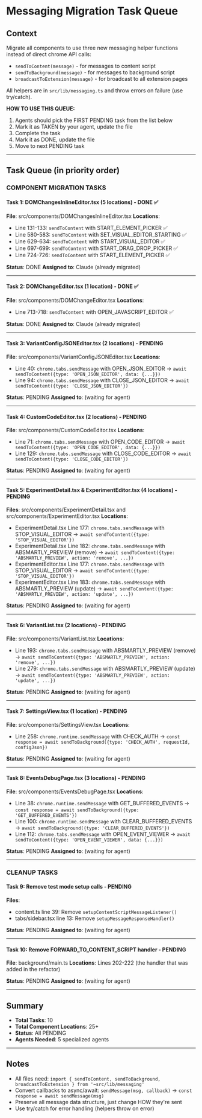 # Messaging Migration Task Queue

## Context
Migrate all components to use three new messaging helper functions instead of direct chrome API calls:
- `sendToContent(message)` - for messages to content script
- `sendToBackground(message)` - for messages to background script
- `broadcastToExtension(message)` - for broadcast to all extension pages

All helpers are in `src/lib/messaging.ts` and throw errors on failure (use try/catch).

**HOW TO USE THIS QUEUE:**
1. Agents should pick the FIRST PENDING task from the list below
2. Mark it as TAKEN by your agent, update the file
3. Complete the task
4. Mark it as DONE, update the file
5. Move to next PENDING task

---

## Task Queue (in priority order)

### COMPONENT MIGRATION TASKS

#### Task 1: DOMChangesInlineEditor.tsx (5 locations) - DONE ✅
**File**: src/components/DOMChangesInlineEditor.tsx
**Locations**:
- Line 131-133: `sendToContent` with START_ELEMENT_PICKER ✅
- Line 580-583: `sendToContent` with SET_VISUAL_EDITOR_STARTING ✅
- Line 629-634: `sendToContent` with START_VISUAL_EDITOR ✅
- Line 697-699: `sendToContent` with START_DRAG_DROP_PICKER ✅
- Line 724-726: `sendToContent` with START_ELEMENT_PICKER ✅

**Status**: DONE
**Assigned to**: Claude (already migrated)

---

#### Task 2: DOMChangeEditor.tsx (1 location) - DONE ✅
**File**: src/components/DOMChangeEditor.tsx
**Locations**:
- Line 713-718: `sendToContent` with OPEN_JAVASCRIPT_EDITOR ✅

**Status**: DONE
**Assigned to**: Claude (already migrated)

---

#### Task 3: VariantConfigJSONEditor.tsx (2 locations) - PENDING
**File**: src/components/VariantConfigJSONEditor.tsx
**Locations**:
- Line 40: `chrome.tabs.sendMessage` with OPEN_JSON_EDITOR → `await sendToContent({type: 'OPEN_JSON_EDITOR', data: {...}})`
- Line 94: `chrome.tabs.sendMessage` with CLOSE_JSON_EDITOR → `await sendToContent({type: 'CLOSE_JSON_EDITOR'})`

**Status**: PENDING
**Assigned to**: (waiting for agent)

---

#### Task 4: CustomCodeEditor.tsx (2 locations) - PENDING
**File**: src/components/CustomCodeEditor.tsx
**Locations**:
- Line 71: `chrome.tabs.sendMessage` with OPEN_CODE_EDITOR → `await sendToContent({type: 'OPEN_CODE_EDITOR', data: {...}})`
- Line 129: `chrome.tabs.sendMessage` with CLOSE_CODE_EDITOR → `await sendToContent({type: 'CLOSE_CODE_EDITOR'})`

**Status**: PENDING
**Assigned to**: (waiting for agent)

---

#### Task 5: ExperimentDetail.tsx & ExperimentEditor.tsx (4 locations) - PENDING
**Files**: src/components/ExperimentDetail.tsx and src/components/ExperimentEditor.tsx
**Locations**:
- ExperimentDetail.tsx Line 177: `chrome.tabs.sendMessage` with STOP_VISUAL_EDITOR → `await sendToContent({type: 'STOP_VISUAL_EDITOR'})`
- ExperimentDetail.tsx Line 182: `chrome.tabs.sendMessage` with ABSMARTLY_PREVIEW (remove) → `await sendToContent({type: 'ABSMARTLY_PREVIEW', action: 'remove', ...})`
- ExperimentEditor.tsx Line 177: `chrome.tabs.sendMessage` with STOP_VISUAL_EDITOR → `await sendToContent({type: 'STOP_VISUAL_EDITOR'})`
- ExperimentEditor.tsx Line 183: `chrome.tabs.sendMessage` with ABSMARTLY_PREVIEW (update) → `await sendToContent({type: 'ABSMARTLY_PREVIEW', action: 'update', ...})`

**Status**: PENDING
**Assigned to**: (waiting for agent)

---

#### Task 6: VariantList.tsx (2 locations) - PENDING
**File**: src/components/VariantList.tsx
**Locations**:
- Line 193: `chrome.tabs.sendMessage` with ABSMARTLY_PREVIEW (remove) → `await sendToContent({type: 'ABSMARTLY_PREVIEW', action: 'remove', ...})`
- Line 279: `chrome.tabs.sendMessage` with ABSMARTLY_PREVIEW (update) → `await sendToContent({type: 'ABSMARTLY_PREVIEW', action: 'update', ...})`

**Status**: PENDING
**Assigned to**: (waiting for agent)

---

#### Task 7: SettingsView.tsx (1 location) - PENDING
**File**: src/components/SettingsView.tsx
**Locations**:
- Line 258: `chrome.runtime.sendMessage` with CHECK_AUTH → `const response = await sendToBackground({type: 'CHECK_AUTH', requestId, configJson})`

**Status**: PENDING
**Assigned to**: (waiting for agent)

---

#### Task 8: EventsDebugPage.tsx (3 locations) - PENDING
**File**: src/components/EventsDebugPage.tsx
**Locations**:
- Line 38: `chrome.runtime.sendMessage` with GET_BUFFERED_EVENTS → `const response = await sendToBackground({type: 'GET_BUFFERED_EVENTS'})`
- Line 100: `chrome.runtime.sendMessage` with CLEAR_BUFFERED_EVENTS → `await sendToBackground({type: 'CLEAR_BUFFERED_EVENTS'})`
- Line 112: `chrome.tabs.sendMessage` with OPEN_EVENT_VIEWER → `await sendToContent({type: 'OPEN_EVENT_VIEWER', data: {...}})`

**Status**: PENDING
**Assigned to**: (waiting for agent)

---

### CLEANUP TASKS

#### Task 9: Remove test mode setup calls - PENDING
**Files**:
- content.ts line 39: Remove `setupContentScriptMessageListener()`
- tabs/sidebar.tsx line 13: Remove `setupMessageResponseHandler()`

**Status**: PENDING
**Assigned to**: (waiting for agent)

---

#### Task 10: Remove FORWARD_TO_CONTENT_SCRIPT handler - PENDING
**File**: background/main.ts
**Locations**: Lines 202-222 (the handler that was added in the refactor)

**Status**: PENDING
**Assigned to**: (waiting for agent)

---

## Summary
- **Total Tasks**: 10
- **Total Component Locations**: 25+
- **Status**: All PENDING
- **Agents Needed**: 5 specialized agents

---

## Notes
- All files need: `import { sendToContent, sendToBackground, broadcastToExtension } from '~src/lib/messaging'`
- Convert callbacks to async/await: `sendMessage(msg, callback)` → `const response = await sendMessage(msg)`
- Preserve all message data structure, just change HOW they're sent
- Use try/catch for error handling (helpers throw on error)
